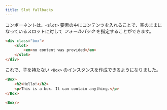 ```yaml
---
title: Slot fallbacks
---
```


コンポーネントは、`<slot>` 要素の中にコンテンツを入れることで、空のままになっているスロットに対して *フォールバック* を指定することができます。

```html
<div class="box">
	<slot>
		<em>no content was provided</em>
	</slot>
</div>
```

これで、子を持たない `<Box>` のインスタンスを作成できるようになりました。

```html
<Box>
	<h2>Hello!</h2>
	<p>This is a box. It can contain anything.</p>
</Box>

<Box/>
```
